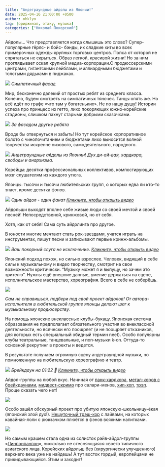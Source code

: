 ```yaml
---
title: "Андеграундные айдолы из Японии!"
date: 2025-04-16 21:00:00 +0500
author: ohklyo
tag: [ориджинал, отаку, музыка]
categories: ["Николай Покорский"]
---
```


Айдолы… Что представляется когда слышишь это слово? Супер-популярные гёрлс- и бойс- бэнды, их сладкие хиты во всех примерочных одежды крупных торговых центров. Попса от которой не спрятаться не скрыться. Образ легкой, красивой жизни! Но за ним проглядывает оскал крупной медиа-корпорации.С продюссерскими центрами, гигантскими лейблами, миллиардными бюджетами и толстыми дядьками в пиджаках.

![](https://sun9-12.userapi.com/impg/dZC-tTJeHNCj04XFE7KwIuyOsOeivBNg8QkKSQ/laLqCsU6D6o.jpg?size=1427x927&quality=95&sign=767cb01644e95d0938b25aa01e40e007&type=album)
_Симпатичный фасад_

Мир, бесконечно далекий от простых ребят из среднего класса. Конечно, будем смотреть на симпатичных тяночек. Танцы опять же. Но всё идёт по графе «что там у богатеньких». Не по нашу душу! Истории успеха про принцесс из гетто, лихо покоряющих южно-корейские стадионы, слишком пахнут старыми добрыми сказочками.

![](https://sun9-14.userapi.com/impg/huuTRe_eSQzhNy4lU04vjhoE6XATyFyIKzlCVg/vfhneVuRv5A.jpg?size=1058x692&quality=95&sign=6d56fdec87b1db7f38614db1fc672d0e&type=album)
_За фасадом другие ребята_

Вроде бы отвернуться и забыть! Но тут корейское корпоративное болото с чинопочитанием и бюджетами лихо выносится волной творчества искренне низового, самодеятельного, народного.

![](https://sun9-63.userapi.com/impg/B3jlijorZsubwwfmZQtAASMM_DNnt-__P4KlRA/Nf8SnAYSQIU.jpg?size=1440x1800&quality=95&sign=48d7e7f8fdfcaa676eef782582d9f441&type=album)
_Андеграундные айдолы из Японии! Дух ди-ай-вая, хардкора, свободы и анархизма._

Корейцы: десятки профессиональных коллективов, компостирующих мозг слушателям из каждого утюга.  
  
Японцы: тысячи и тысячи любительских групп, о которых едва ли кто-то знает, кроме десятка фэнов.

![](https://img.youtube.com/vi/b6yWwTR1Jr4/0.jpg)
_Один айдол - один фанат [Кликните, чтобы открыть видео](https://www.youtube.com/watch?v=b6yWwTR1Jr4)_

Айдольши выходят вполне себе живые люди со своей мечтой и своей песней! Непосредственой, кринжовой, но от себя. 

Хотя, как от себя! Сама суть айдолинга про другое.

В юности многие мечтают стать рок-звездами, учатся играть на инструментах, пишут песни и записывают первые кринж-альбомы.

![](https://img.youtube.com/vi/B9edXxnDB3E/0.jpg)
_Ваш покорный слуга не исключение. [Кликните, чтобы открыть видео](https://www.youtube.com/watch?v=B9edXxnDB3E)_

Японский подход похож, но сильно взрослее. Человек, видящий в себе силы к музыкальному и видео творчеству, смотрит на свои возможности критически. “Музыку может я и выпущу, но зачем это зрителю”. Нужны ещё внешние данные, умение держаться на сцене, исполнительское мастерство, хореография. Всего в себе не соберёшь.

![](https://sun9-59.userapi.com/impg/FmjhSBZ0iZxp5lBabRPUVcTHVV2E-a-SyijIdg/zZwT90v_sbc.jpg?size=1881x995&quality=95&sign=f6aec69f11daa47654d7742c068a172e&type=album)

_Сам не справишься, подбери под свой проект айдолов! От автора-исполнителя в любительской группе японцы делают шаг к музыкальному продюсерству._

На помощь японские внеклассные клубы-букацу. Японская система образования не предполагает обязательного участия во внеклассной деятельности, но всячески его поощряет (и не поощряет отказников, для которых есть специальный обидный термин neet). Особо популярны клубы театральные, танцевальные, и поп-музыки k-on. Оттуда-то основной рекрутинг в проекты и ведется.

В результате получаем огромную сцену андеграундной музыки, но помноженную на любительскую хореографию и театр.

![](https://img.youtube.com/vi/B-9AtkL-lZI/0.jpg)
_Брейкдаун на 01:22 🤘 [Кликните, чтобы открыть видео](https://www.youtube.com/watch?v=B-9AtkL-lZI)_

Айдол-группы на любой вкус. Начиная от [панк-хардкора](https://www.youtube.com/watch?v=cmLeISjwVxU), [метал-коров с брейкдаунами](https://www.youtube.com/watch?v=17MyrK7AHBc), [мидвест-скримо](https://youtu.be/D6dxKpIs6CA?t=79) про салари-менов, [хип-хоп](https://www.youtube.com/watch?v=eT_a817ReRQ), [трэп](https://www.youtube.com/watch?v=KH0b5RbGNAE). Проще сказать чего нет!

![](https://sun9-47.userapi.com/impg/DwA5U_pIlSPAPcetJbudAQv9x6ZkWq62IgD8hA/jy_JYu9R_rw.jpg?size=1099x1420&quality=95&sign=3db458b873d78f378cfc8b0863edce65&type=album)

Особо зашёл обскурный проект про убитую японскую-школьницу-ёкая (японский злой дух!). [Нешуточный трэш-кор](https://www.youtube.com/watch?v=K6gZ2TEHGN8) с лайвами, на которых кавайная-лоли с рюкзачком плюётся в фэнов всякими напитками.

![](https://sun9-73.userapi.com/impg/-yqjOgmBPaDeLAmYXNNJgdP_NCFz5DaW3Jzldw/aLfZou7elkM.jpg?size=1080x1350&quality=95&sign=d63bd1f53f9e6a27b78c35588b175fb4&type=album)

Но самым крашем стала одна из солисток рэйв-айдол-группы «[Пинпонпанпон](https://www.youtube.com/watch?v=WGO-P-t1Rm4)», нисколько не стесняющаяся своего типичного азиатского лица. Корейских айдольш без (хирургически улучшенного) верхнего века уже не найдешь! А тут восток гордый, европейцами не прикидывающийся. Этим и заходит!
